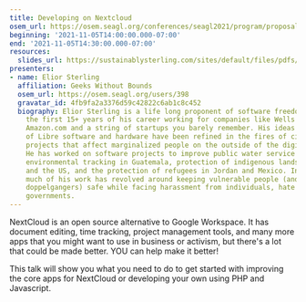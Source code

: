 ```yaml
---
title: Developing on Nextcloud
osem_url: https://osem.seagl.org/conferences/seagl2021/program/proposals/861
beginning: '2021-11-05T14:00:00.000-07:00'
end: '2021-11-05T14:30:00.000-07:00'
resources:
  slides_url: https://sustainablysterling.com/sites/default/files/pdfs/DevelopingAppsForNextcloud.pdf
presenters:
- name: Elior Sterling
  affiliation: Geeks Without Bounds
  osem_url: https://osem.seagl.org/users/398
  gravatar_id: 4fb9fa2a3376d59c42822c6ab1c8c452
  biography: Elior Sterling is a life long proponent of software freedom. He spent
    the first 15+ years of his career working for companies like Wells Fargo Bank,
    Amazon.com and a string of startups you barely remember. His ideas about the importance
    of Libre software and hardware have been refined in the fires of civic and humanitarian
    projects that affect marginalized people on the outside of the digital divide.
    He has worked on software projects to improve public water service in Tanzania,
    environmental tracking in Guatemala, protection of indigenous lands in Ecuador
    and the US, and the protection of refugees in Jordan and Mexico. In recent years,
    much of his work has revolved around keeping vulnerable people (and their digital
    doppelgangers) safe while facing harassment from individuals, hate groups, and
    governments.
---
```


NextCloud is an open source alternative to Google Workspace. It has document editing, time tracking, project management tools, and many more apps that you might want to use in business or activism, but there's a lot that could be made better. YOU can help make it better!

This talk will show you what you need to do to get started with improving the core apps for NextCloud or developing your own using PHP and Javascript.
